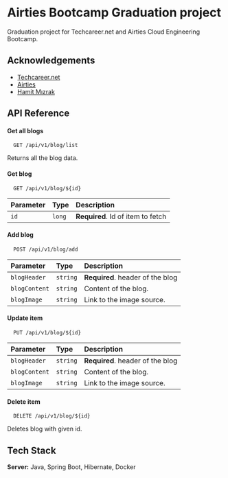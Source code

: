 
# Airties Bootcamp Graduation project

Graduation project for Techcareer.net and Airties Cloud Engineering Bootcamp.




## Acknowledgements

 - [Techcareer.net](https://www.techcareer.net/)
 - [Airties](https://airties.com/)
 - [Hamit Mızrak](https://github.com/hamitmizrak)


## API Reference

#### Get all blogs

```http
  GET /api/v1/blog/list
```
Returns all the blog data.

#### Get blog

```http
  GET /api/v1/blog/${id}
```

| Parameter | Type     | Description                       |
| :-------- | :------- | :-------------------------------- |
| `id`      | `long` | **Required**. Id of item to fetch |

#### Add blog

```http
  POST /api/v1/blog/add
```

| Parameter | Type     | Description                       |
| :-------- | :------- | :-------------------------------- |
| `blogHeader`      | `string` | **Required**. header of the blog |
| `blogContent`      | `string` |  Content of the blog. |
| `blogImage`      | `string` | Link to the image source. |

#### Update item

```http
  PUT /api/v1/blog/${id}
```

| Parameter | Type     | Description                       |
| :-------- | :------- | :-------------------------------- |
| `blogHeader`      | `string` | **Required**. header of the blog |
| `blogContent`      | `string` |  Content of the blog. |
| `blogImage`      | `string` | Link to the image source. |

#### Delete item

```http
  DELETE /api/v1/blog/${id}
```
Deletes blog with given id.




## Tech Stack

**Server:** Java, Spring Boot, Hibernate, Docker

